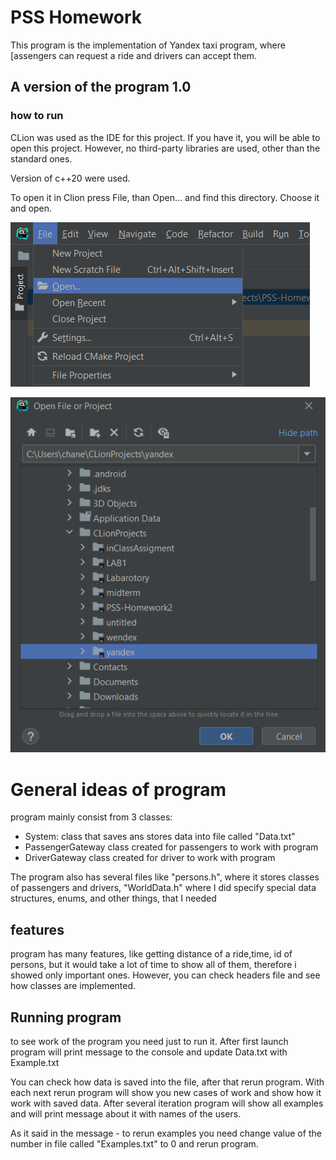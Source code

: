 # PSS Homework

This program is the implementation of Yandex taxi program, where [assengers can request a ride and drivers can accept them.

## A version of the program 1.0

### how to run

CLion was used as the IDE for this project. If you have it, you will be able to open this project.
 However, no third-party libraries are used, other than the standard ones.

Version of c++20 were used.

To open it in Clion press File, than Open... and find this directory. Choose it and open.

![PSS%20Homework%2095c2dc4615d94f0589621bc9b42895f1/Untitled.png](PSS%20Homework%2095c2dc4615d94f0589621bc9b42895f1/Untitled.png)

![PSS%20Homework%2095c2dc4615d94f0589621bc9b42895f1/Untitled%201.png](PSS%20Homework%2095c2dc4615d94f0589621bc9b42895f1/Untitled%201.png)

# General ideas of program

program mainly consist from 3 classes:

- System: class that saves ans stores data into file called "Data.txt"
- PassengerGateway class created for passengers to work with program
- DriverGateway class created for driver to work with program

The program also has several files like "persons.h", where it stores classes of passengers and drivers, "WorldData.h" where I did specify special data structures, enums, and other things, that I needed

## features

program has many features, like getting distance of a ride,time, id of persons, but it would take a lot of time to show all of them, therefore i showed only important ones. However, you can check headers file and see how classes are implemented.

## Running program

to see work of the program you need just to run it. After first launch program will print message to the console and update Data.txt with Example.txt

You can check how data is saved into the file, after that rerun program. With each next rerun program will show you new cases of work and show how it work with saved data. After several iteration program will show all examples and will print message about it with names of the users.

As it said in the message - to rerun examples you need change value of the number in file called "Examples.txt" to 0 and rerun program.
